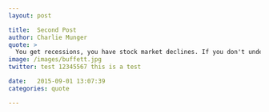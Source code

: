 ```yaml
---
layout: post

title:  Second Post
author: Charlie Munger
quote: >
  You get recessions, you have stock market declines. If you don't understand that's going to happen, then you're not ready, you won't do well in the markets.
image: /images/buffett.jpg
twitter: test 12345567 this is a test

date:   2015-09-01 13:07:39
categories: quote

---
```


